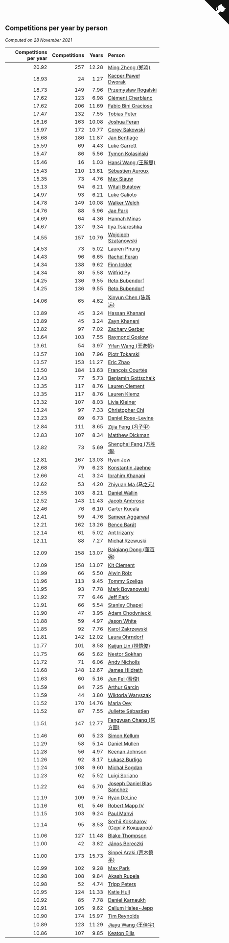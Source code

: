 ## Competitions per year by person

*Computed on 28 November 2021*

| Competitions per year | Competitions | Years | Person |
| ---: | ---: | ---: | :--- |
| 20.92 | 257 | 12.28 | [Ming Zheng (郑鸣)](https://www.worldcubeassociation.org/persons/2009ZHEN11) |
| 18.93 | 24 | 1.27 | [Kacper Paweł Dworak](https://www.worldcubeassociation.org/persons/2020DWOR01) |
| 18.73 | 149 | 7.96 | [Przemysław Rogalski](https://www.worldcubeassociation.org/persons/2013ROGA02) |
| 17.62 | 123 | 6.98 | [Clément Cherblanc](https://www.worldcubeassociation.org/persons/2014CHER05) |
| 17.62 | 206 | 11.69 | [Fabio Bini Graciose](https://www.worldcubeassociation.org/persons/2010GRAC02) |
| 17.47 | 132 | 7.55 | [Tobias Peter](https://www.worldcubeassociation.org/persons/2014PETE03) |
| 16.16 | 163 | 10.08 | [Joshua Feran](https://www.worldcubeassociation.org/persons/2011FERA01) |
| 15.97 | 172 | 10.77 | [Corey Sakowski](https://www.worldcubeassociation.org/persons/2011SAKO01) |
| 15.68 | 186 | 11.87 | [Jan Bentlage](https://www.worldcubeassociation.org/persons/2010BENT01) |
| 15.59 | 69 | 4.43 | [Luke Garrett](https://www.worldcubeassociation.org/persons/2017GARR05) |
| 15.47 | 86 | 5.56 | [Tymon Kolasiński](https://www.worldcubeassociation.org/persons/2016KOLA02) |
| 15.46 | 16 | 1.03 | [Hansi Wang (王翰思)](https://www.worldcubeassociation.org/persons/2020WANG19) |
| 15.43 | 210 | 13.61 | [Sébastien Auroux](https://www.worldcubeassociation.org/persons/2008AURO01) |
| 15.35 | 73 | 4.76 | [Max Siauw](https://www.worldcubeassociation.org/persons/2017SIAU02) |
| 15.13 | 94 | 6.21 | [Witali Bułatow](https://www.worldcubeassociation.org/persons/2015BUAT01) |
| 14.97 | 93 | 6.21 | [Luke Galioto](https://www.worldcubeassociation.org/persons/2015GALI02) |
| 14.78 | 149 | 10.08 | [Walker Welch](https://www.worldcubeassociation.org/persons/2011WELC01) |
| 14.76 | 88 | 5.96 | [Jae Park](https://www.worldcubeassociation.org/persons/2015PARK24) |
| 14.69 | 64 | 4.36 | [Hannah Minas](https://www.worldcubeassociation.org/persons/2017MINA04) |
| 14.67 | 137 | 9.34 | [Ilya Tsiareshka](https://www.worldcubeassociation.org/persons/2012TERE01) |
| 14.55 | 157 | 10.79 | [Wojciech Szatanowski](https://www.worldcubeassociation.org/persons/2011SZAT01) |
| 14.53 | 73 | 5.02 | [Lauren Phung](https://www.worldcubeassociation.org/persons/2016PHUN02) |
| 14.43 | 96 | 6.65 | [Rachel Feran](https://www.worldcubeassociation.org/persons/2015FERA01) |
| 14.34 | 138 | 9.62 | [Finn Ickler](https://www.worldcubeassociation.org/persons/2012ICKL01) |
| 14.34 | 80 | 5.58 | [Wilfrid Py](https://www.worldcubeassociation.org/persons/2016PYWI01) |
| 14.25 | 136 | 9.55 | [Reto Bubendorf](https://www.worldcubeassociation.org/persons/2012BUBE01) |
| 14.25 | 136 | 9.55 | [Reto Bubendorf](https://www.worldcubeassociation.org/persons/2012BUBE01) |
| 14.06 | 65 | 4.62 | [Xinyun Chen (陈新运)](https://www.worldcubeassociation.org/persons/2017CHEN36) |
| 13.89 | 45 | 3.24 | [Hassan Khanani](https://www.worldcubeassociation.org/persons/2018KHAN26) |
| 13.89 | 45 | 3.24 | [Zayn Khanani](https://www.worldcubeassociation.org/persons/2018KHAN28) |
| 13.82 | 97 | 7.02 | [Zachary Garber](https://www.worldcubeassociation.org/persons/2014GARB01) |
| 13.64 | 103 | 7.55 | [Raymond Goslow](https://www.worldcubeassociation.org/persons/2014GOSL01) |
| 13.61 | 54 | 3.97 | [Yifan Wang (王逸帆)](https://www.worldcubeassociation.org/persons/2017WANY29) |
| 13.57 | 108 | 7.96 | [Piotr Tokarski](https://www.worldcubeassociation.org/persons/2013TOKA01) |
| 13.57 | 153 | 11.27 | [Eric Zhao](https://www.worldcubeassociation.org/persons/2010ZHAO19) |
| 13.50 | 184 | 13.63 | [François Courtès](https://www.worldcubeassociation.org/persons/2008COUR01) |
| 13.43 | 77 | 5.73 | [Benjamin Gottschalk](https://www.worldcubeassociation.org/persons/2016GOTT01) |
| 13.35 | 117 | 8.76 | [Lauren Clement](https://www.worldcubeassociation.org/persons/2013KLEM01) |
| 13.35 | 117 | 8.76 | [Lauren Klemz](https://www.worldcubeassociation.org/persons/2013KLEM01) |
| 13.32 | 107 | 8.03 | [Livia Kleiner](https://www.worldcubeassociation.org/persons/2013KLEI03) |
| 13.24 | 97 | 7.33 | [Christopher Chi](https://www.worldcubeassociation.org/persons/2014CHIC01) |
| 13.23 | 89 | 6.73 | [Daniel Rose-Levine](https://www.worldcubeassociation.org/persons/2015ROSE01) |
| 12.84 | 111 | 8.65 | [Zijia Feng (冯子甲)](https://www.worldcubeassociation.org/persons/2013FENG02) |
| 12.83 | 107 | 8.34 | [Matthew Dickman](https://www.worldcubeassociation.org/persons/2013DICK01) |
| 12.82 | 73 | 5.69 | [Shenghai Fang (方胜海)](https://www.worldcubeassociation.org/persons/2016FANG01) |
| 12.81 | 167 | 13.03 | [Ryan Jew](https://www.worldcubeassociation.org/persons/2008JEWR01) |
| 12.68 | 79 | 6.23 | [Konstantin Jaehne](https://www.worldcubeassociation.org/persons/2015JAEH01) |
| 12.66 | 41 | 3.24 | [Ibrahim Khanani](https://www.worldcubeassociation.org/persons/2018KHAN27) |
| 12.62 | 53 | 4.20 | [Zhiyuan Ma (马之元)](https://www.worldcubeassociation.org/persons/2017MAZH04) |
| 12.55 | 103 | 8.21 | [Daniel Wallin](https://www.worldcubeassociation.org/persons/2013WALL03) |
| 12.52 | 143 | 11.43 | [Jacob Ambrose](https://www.worldcubeassociation.org/persons/2010AMBR01) |
| 12.46 | 76 | 6.10 | [Carter Kucala](https://www.worldcubeassociation.org/persons/2015KUCA01) |
| 12.41 | 59 | 4.76 | [Sameer Aggarwal](https://www.worldcubeassociation.org/persons/2017AGGA01) |
| 12.21 | 162 | 13.26 | [Bence Barát](https://www.worldcubeassociation.org/persons/2008BARA01) |
| 12.14 | 61 | 5.02 | [Ant Irizarry](https://www.worldcubeassociation.org/persons/2016IRIZ02) |
| 12.11 | 88 | 7.27 | [Michał Rzewuski](https://www.worldcubeassociation.org/persons/2014RZEW01) |
| 12.09 | 158 | 13.07 | [Baiqiang Dong (董百强)](https://www.worldcubeassociation.org/persons/2008DONG06) |
| 12.09 | 158 | 13.07 | [Kit Clement](https://www.worldcubeassociation.org/persons/2008CLEM01) |
| 11.99 | 66 | 5.50 | [Alwin Rölz](https://www.worldcubeassociation.org/persons/2016ROLZ01) |
| 11.96 | 113 | 9.45 | [Tommy Szeliga](https://www.worldcubeassociation.org/persons/2012SZEL01) |
| 11.95 | 93 | 7.78 | [Mark Boyanowski](https://www.worldcubeassociation.org/persons/2014BOYA01) |
| 11.92 | 77 | 6.46 | [Jeff Park](https://www.worldcubeassociation.org/persons/2015PARK08) |
| 11.91 | 66 | 5.54 | [Stanley Chapel](https://www.worldcubeassociation.org/persons/2016CHAP04) |
| 11.90 | 47 | 3.95 | [Adam Chodyniecki](https://www.worldcubeassociation.org/persons/2017CHOD02) |
| 11.88 | 59 | 4.97 | [Jason White](https://www.worldcubeassociation.org/persons/2016WHIT16) |
| 11.85 | 92 | 7.76 | [Karol Zakrzewski](https://www.worldcubeassociation.org/persons/2014ZAKR01) |
| 11.81 | 142 | 12.02 | [Laura Ohrndorf](https://www.worldcubeassociation.org/persons/2009OHRN01) |
| 11.77 | 101 | 8.58 | [Kaijun Lin (林恺俊)](https://www.worldcubeassociation.org/persons/2013LINK01) |
| 11.75 | 66 | 5.62 | [Nestor Sokhan](https://www.worldcubeassociation.org/persons/2016SOKH01) |
| 11.72 | 71 | 6.06 | [Andy Nicholls](https://www.worldcubeassociation.org/persons/2015NICH04) |
| 11.68 | 148 | 12.67 | [James Hildreth](https://www.worldcubeassociation.org/persons/2009HILD01) |
| 11.63 | 60 | 5.16 | [Jun Fei (费俊)](https://www.worldcubeassociation.org/persons/2016FEIJ02) |
| 11.59 | 84 | 7.25 | [Arthur Garcin](https://www.worldcubeassociation.org/persons/2014GARC27) |
| 11.59 | 44 | 3.80 | [Wiktoria Waryszak](https://www.worldcubeassociation.org/persons/2018WARY01) |
| 11.52 | 170 | 14.76 | [Maria Oey](https://www.worldcubeassociation.org/persons/2007OEYM01) |
| 11.52 | 87 | 7.55 | [Juliette Sébastien](https://www.worldcubeassociation.org/persons/2014SEBA01) |
| 11.51 | 147 | 12.77 | [Fangyuan Chang (常方圆)](https://www.worldcubeassociation.org/persons/2009CHAN04) |
| 11.46 | 60 | 5.23 | [Simon Kellum](https://www.worldcubeassociation.org/persons/2016KELL12) |
| 11.29 | 58 | 5.14 | [Daniel Mullen](https://www.worldcubeassociation.org/persons/2016MULL04) |
| 11.28 | 56 | 4.97 | [Keenan Johnson](https://www.worldcubeassociation.org/persons/2016JOHN30) |
| 11.26 | 92 | 8.17 | [Łukasz Burliga](https://www.worldcubeassociation.org/persons/2013BURL01) |
| 11.24 | 108 | 9.60 | [Michał Bogdan](https://www.worldcubeassociation.org/persons/2012BOGD01) |
| 11.23 | 62 | 5.52 | [Luigi Soriano](https://www.worldcubeassociation.org/persons/2016SORI04) |
| 11.22 | 64 | 5.70 | [Joseph Daniel Blas Sanchez](https://www.worldcubeassociation.org/persons/2016SANC08) |
| 11.19 | 109 | 9.74 | [Ryan DeLine](https://www.worldcubeassociation.org/persons/2012DELI01) |
| 11.16 | 61 | 5.46 | [Robert Mapp IV](https://www.worldcubeassociation.org/persons/2016IVRO01) |
| 11.15 | 103 | 9.24 | [Paul Mahvi](https://www.worldcubeassociation.org/persons/2012MAHV01) |
| 11.14 | 95 | 8.53 | [Serhii Koksharov (Сергій Кокшаров)](https://www.worldcubeassociation.org/persons/2013KOKS01) |
| 11.06 | 127 | 11.48 | [Blake Thompson](https://www.worldcubeassociation.org/persons/2010THOM03) |
| 11.00 | 42 | 3.82 | [János Bereczki](https://www.worldcubeassociation.org/persons/2018BERE01) |
| 11.00 | 173 | 15.73 | [Sinpei Araki (荒木慎平)](https://www.worldcubeassociation.org/persons/2006ARAK01) |
| 10.99 | 102 | 9.28 | [Max Park](https://www.worldcubeassociation.org/persons/2012PARK03) |
| 10.98 | 108 | 9.84 | [Akash Rupela](https://www.worldcubeassociation.org/persons/2012RUPE01) |
| 10.98 | 52 | 4.74 | [Tripp Peters](https://www.worldcubeassociation.org/persons/2017PETE04) |
| 10.95 | 124 | 11.33 | [Katie Hull](https://www.worldcubeassociation.org/persons/2010HULL01) |
| 10.92 | 85 | 7.78 | [Daniel Karnaukh](https://www.worldcubeassociation.org/persons/2014KARN02) |
| 10.91 | 105 | 9.62 | [Callum Hales-Jepp](https://www.worldcubeassociation.org/persons/2012HALE01) |
| 10.90 | 174 | 15.97 | [Tim Reynolds](https://www.worldcubeassociation.org/persons/2005REYN01) |
| 10.89 | 123 | 11.29 | [Jiayu Wang (王佳宇)](https://www.worldcubeassociation.org/persons/2010WANG53) |
| 10.86 | 107 | 9.85 | [Keaton Ellis](https://www.worldcubeassociation.org/persons/2012ELLI01) |


<a href="https://github.com/jonatanklosko/wca_statistics" class="github-corner" aria-label="View source on Github"><svg width="80" height="80" viewBox="0 0 250 250" style="fill:#151513; color:#fff; position: absolute; top: 0; border: 0; right: 0;" aria-hidden="true"><path d="M0,0 L115,115 L130,115 L142,142 L250,250 L250,0 Z"></path><path d="M128.3,109.0 C113.8,99.7 119.0,89.6 119.0,89.6 C122.0,82.7 120.5,78.6 120.5,78.6 C119.2,72.0 123.4,76.3 123.4,76.3 C127.3,80.9 125.5,87.3 125.5,87.3 C122.9,97.6 130.6,101.9 134.4,103.2" fill="currentColor" style="transform-origin: 130px 106px;" class="octo-arm"></path><path d="M115.0,115.0 C114.9,115.1 118.7,116.5 119.8,115.4 L133.7,101.6 C136.9,99.2 139.9,98.4 142.2,98.6 C133.8,88.0 127.5,74.4 143.8,58.0 C148.5,53.4 154.0,51.2 159.7,51.0 C160.3,49.4 163.2,43.6 171.4,40.1 C171.4,40.1 176.1,42.5 178.8,56.2 C183.1,58.6 187.2,61.8 190.9,65.4 C194.5,69.0 197.7,73.2 200.1,77.6 C213.8,80.2 216.3,84.9 216.3,84.9 C212.7,93.1 206.9,96.0 205.4,96.6 C205.1,102.4 203.0,107.8 198.3,112.5 C181.9,128.9 168.3,122.5 157.7,114.1 C157.9,116.9 156.7,120.9 152.7,124.9 L141.0,136.5 C139.8,137.7 141.6,141.9 141.8,141.8 Z" fill="currentColor" class="octo-body"></path></svg></a><style>.github-corner:hover .octo-arm{animation:octocat-wave 560ms ease-in-out}@keyframes octocat-wave{0%,100%{transform:rotate(0)}20%,60%{transform:rotate(-25deg)}40%,80%{transform:rotate(10deg)}}@media (max-width:500px){.github-corner:hover .octo-arm{animation:none}.github-corner .octo-arm{animation:octocat-wave 560ms ease-in-out}}</style>
